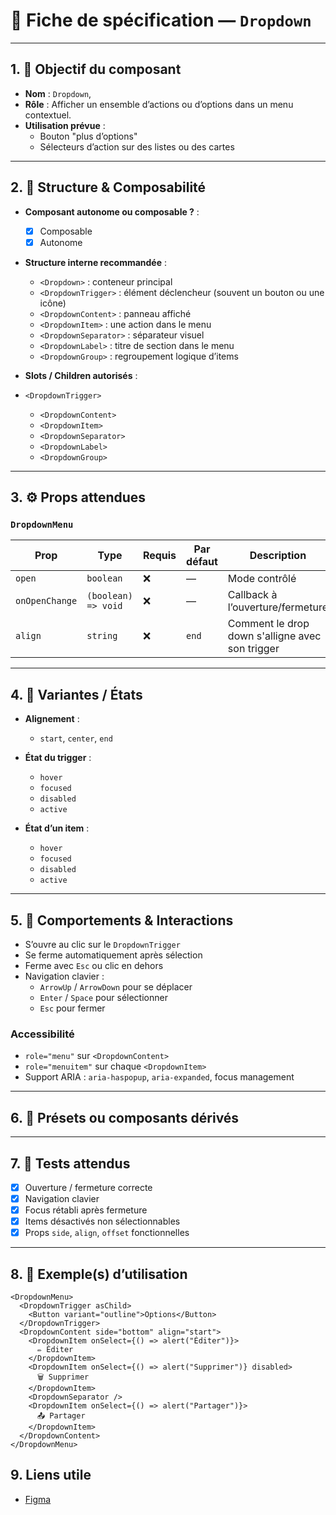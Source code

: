 # 📄 Fiche de spécification — `Dropdown`

---

## 1. 🔎 Objectif du composant

- **Nom** : `Dropdown`,
- **Rôle** : Afficher un ensemble d’actions ou d’options dans un menu contextuel.
- **Utilisation prévue** :
  - Bouton "plus d’options"
  - Sélecteurs d’action sur des listes ou des cartes

---

## 2. 🧱 Structure & Composabilité

- **Composant autonome ou composable ?** :
  - [x] Composable 
  - [x] Autonome

- **Structure interne recommandée** :
  - `<Dropdown>` : conteneur principal
  - `<DropdownTrigger>` : élément déclencheur (souvent un bouton ou une icône)
  - `<DropdownContent>` : panneau affiché
  - `<DropdownItem>` : une action dans le menu
  - `<DropdownSeparator>` : séparateur visuel
  - `<DropdownLabel>` : titre de section dans le menu
  - `<DropdownGroup>` : regroupement logique d’items

- **Slots / Children autorisés** :
- `<DropdownTrigger>` 
  - `<DropdownContent>` 
  - `<DropdownItem>` 
  - `<DropdownSeparator>` 
  - `<DropdownLabel>` 
  - `<DropdownGroup>`

---

## 3. ⚙️ Props attendues

### `DropdownMenu`

| Prop      | Type                | Requis | Par défaut | Description                                     |
|-----------|---------------------|--------|------------|-------------------------------------------------|
| `open`    | `boolean`           | ❌     | —          | Mode contrôlé                                   |
| `onOpenChange` | `(boolean) => void` | ❌ | —          | Callback à l’ouverture/fermeture                |
| `align`   | `string`            | ❌ | `end`        | Comment le drop down s'alligne avec son trigger |

---

## 4. 🎨 Variantes / États

- **Alignement** :
  - `start`, `center`, `end`

- **État du trigger** :
  - `hover`
  - `focused`
  - `disabled`
  - `active`

- **État d’un item** :
  - `hover`
  - `focused`
  - `disabled`
  - `active`

---

## 5. 🧪 Comportements & Interactions

- S’ouvre au clic sur le `DropdownTrigger`
- Se ferme automatiquement après sélection
- Ferme avec `Esc` ou clic en dehors
- Navigation clavier :
  - `ArrowUp` / `ArrowDown` pour se déplacer
  - `Enter` / `Space` pour sélectionner
  - `Esc` pour fermer

### Accessibilité

- `role="menu"` sur `<DropdownContent>`
- `role="menuitem"` sur chaque `<DropdownItem>`
- Support ARIA : `aria-haspopup`, `aria-expanded`, focus management

---

## 6. 🧩 Présets ou composants dérivés

---

## 7. 🧪 Tests attendus

- [x] Ouverture / fermeture correcte
- [x] Navigation clavier
- [x] Focus rétabli après fermeture
- [x] Items désactivés non sélectionnables
- [x] Props `side`, `align`, `offset` fonctionnelles

---

## 8. 📐 Exemple(s) d’utilisation

```tsx
<DropdownMenu>
  <DropdownTrigger asChild>
    <Button variant="outline">Options</Button>
  </DropdownTrigger>
  <DropdownContent side="bottom" align="start">
    <DropdownItem onSelect={() => alert("Éditer")}>
      ✏️ Éditer
    </DropdownItem>
    <DropdownItem onSelect={() => alert("Supprimer")} disabled>
      🗑️ Supprimer
    </DropdownItem>
    <DropdownSeparator />
    <DropdownItem onSelect={() => alert("Partager")}>
      📤 Partager
    </DropdownItem>
  </DropdownContent>
</DropdownMenu>
```

## 9. Liens utile
- [Figma](https://www.figma.com/design/BE2sfEyiN6lmoEw5l9kXY4/Design-system-V.2?node-id=1538-269977&m=dev)
